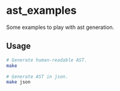 # ast_examples
Some examples to play with ast generation.

## Usage
```bash
# Generate human-readable AST.
make

# Generate AST in json.
make json
```
